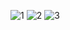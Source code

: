 
![1](https://user-images.githubusercontent.com/44917891/107753438-1311bd00-6d46-11eb-9ba2-95580441f379.jpg)
![2](https://user-images.githubusercontent.com/44917891/107753442-14db8080-6d46-11eb-929f-4dcc4a0184c3.jpg)
![3](https://user-images.githubusercontent.com/44917891/107753443-15741700-6d46-11eb-896b-03b2543e218e.jpg)

